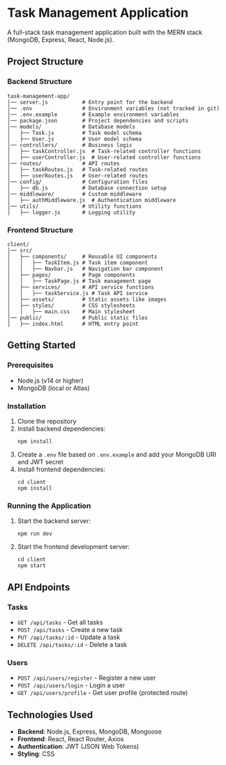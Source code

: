 # Task Management Application

A full-stack task management application built with the MERN stack (MongoDB, Express, React, Node.js).

## Project Structure

### Backend Structure

```
task-management-app/
│── server.js           # Entry point for the backend
│── .env                # Environment variables (not tracked in git)
│── .env.example        # Example environment variables
│── package.json        # Project dependencies and scripts
│── models/             # Database models
│   ├── Task.js         # Task model schema
│   ├── User.js         # User model schema
│── controllers/        # Business logic
│   ├── taskController.js  # Task-related controller functions
│   ├── userController.js  # User-related controller functions
│── routes/             # API routes
│   ├── taskRoutes.js   # Task-related routes
│   ├── userRoutes.js   # User-related routes
│── config/             # Configuration files
│   ├── db.js           # Database connection setup
│── middleware/         # Custom middleware
│   ├── authMiddleware.js  # Authentication middleware
│── utils/              # Utility functions
│   ├── logger.js       # Logging utility
```

### Frontend Structure

```
client/
│── src/
│   ├── components/     # Reusable UI components
│   │   ├── TaskItem.js # Task item component
│   │   ├── Navbar.js   # Navigation bar component
│   ├── pages/          # Page components
│   │   ├── TaskPage.js # Task management page
│   ├── services/       # API service functions
│   │   ├── taskService.js # Task API service
│   ├── assets/         # Static assets like images
│   ├── styles/         # CSS stylesheets
│   │   ├── main.css    # Main stylesheet
│── public/             # Public static files
│   ├── index.html      # HTML entry point
```

## Getting Started

### Prerequisites

- Node.js (v14 or higher)
- MongoDB (local or Atlas)

### Installation

1. Clone the repository
2. Install backend dependencies:
   ```
   npm install
   ```
3. Create a `.env` file based on `.env.example` and add your MongoDB URI and JWT secret
4. Install frontend dependencies:
   ```
   cd client
   npm install
   ```

### Running the Application

1. Start the backend server:
   ```
   npm run dev
   ```
2. Start the frontend development server:
   ```
   cd client
   npm start
   ```

## API Endpoints

### Tasks
- `GET /api/tasks` - Get all tasks
- `POST /api/tasks` - Create a new task
- `PUT /api/tasks/:id` - Update a task
- `DELETE /api/tasks/:id` - Delete a task

### Users
- `POST /api/users/register` - Register a new user
- `POST /api/users/login` - Login a user
- `GET /api/users/profile` - Get user profile (protected route)

## Technologies Used

- **Backend**: Node.js, Express, MongoDB, Mongoose
- **Frontend**: React, React Router, Axios
- **Authentication**: JWT (JSON Web Tokens)
- **Styling**: CSS
